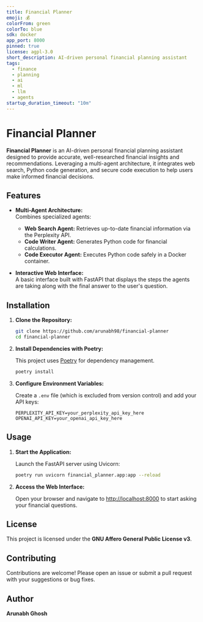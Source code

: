 ```yaml
---
title: Financial Planner
emoji: 💰
colorFrom: green
colorTo: blue
sdk: docker
app_port: 8000
pinned: true
license: agpl-3.0
short_description: AI-driven personal financial planning assistant
tags:
  - finance
  - planning
  - ai
  - ml
  - llm
  - agents
startup_duration_timeout: "10m"
---
```


# Financial Planner

**Financial Planner** is an AI-driven personal financial planning assistant designed to provide accurate, well-researched financial insights and recommendations. Leveraging a multi-agent architecture, it integrates web search, Python code generation, and secure code execution to help users make informed financial decisions.

## Features

- **Multi-Agent Architecture:**  
  Combines specialized agents:
  - **Web Search Agent:** Retrieves up-to-date financial information via the Perplexity API.
  - **Code Writer Agent:** Generates Python code for financial calculations.
  - **Code Executor Agent:** Executes Python code safely in a Docker container.
  
- **Interactive Web Interface:**  
  A basic interface built with FastAPI that displays the steps the agents are taking along with the final answer to the user's question.

## Installation

1. **Clone the Repository:**

   ```bash
   git clone https://github.com/arunabh98/financial-planner
   cd financial-planner
   ```

2. **Install Dependencies with Poetry:**

   This project uses [Poetry](https://python-poetry.org/) for dependency management.

   ```bash
   poetry install
   ```

3. **Configure Environment Variables:**

   Create a `.env` file (which is excluded from version control) and add your API keys:

   ```env
   PERPLEXITY_API_KEY=your_perplexity_api_key_here
   OPENAI_API_KEY=your_openai_api_key_here
   ```

## Usage

1. **Start the Application:**

   Launch the FastAPI server using Uvicorn:

   ```bash
   poetry run uvicorn financial_planner.app:app --reload
   ```

2. **Access the Web Interface:**

   Open your browser and navigate to [http://localhost:8000](http://localhost:8000) to start asking your financial questions.

## License

This project is licensed under the **GNU Affero General Public License v3**.

## Contributing

Contributions are welcome! Please open an issue or submit a pull request with your suggestions or bug fixes.

## Author

**Arunabh Ghosh**
